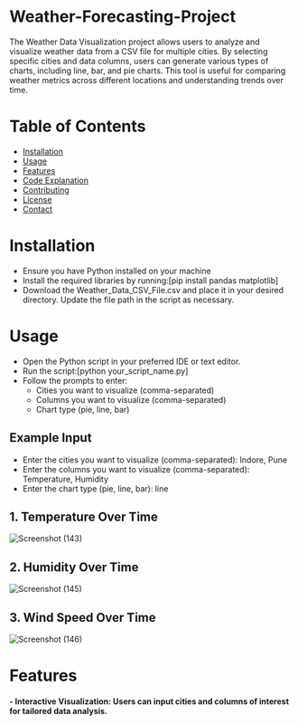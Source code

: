 # Weather-Forecasting-Project
The Weather Data Visualization project allows users to analyze and visualize weather data from a CSV file for multiple cities. By selecting specific cities and data columns, users can generate various types of charts, including line, bar, and pie charts. This tool is useful for comparing weather metrics across different locations and understanding trends over time.
# Table of Contents
  - [Installation](#Installation)
  - [Usage](#Usage)
  - [Features](#Features)
  - [Code Explanation](#CodeExplanation)
  - [Contributing](#Contributing)
  - [License](#License)
  - [Contact](#Contact)
# Installation
  - Ensure you have Python installed on your machine
  - Install the required libraries by running:[pip install pandas matplotlib]
  - Download the Weather_Data_CSV_File.csv and place it in your desired directory. Update the file path in the script as necessary.
# Usage
  - Open the Python script in your preferred IDE or text editor.
  - Run the script:[python your_script_name.py]
  - Follow the prompts to enter:
     - Cities you want to visualize (comma-separated)
     - Columns you want to visualize (comma-separated)
     - Chart type (pie, line, bar)
## Example Input
  - Enter the cities you want to visualize (comma-separated): Indore, Pune
  - Enter the columns you want to visualize (comma-separated): Temperature, Humidity
  - Enter the chart type (pie, line, bar): line
## 1. Temperature Over Time
![Screenshot (143)](https://github.com/user-attachments/assets/acfe543c-c9a3-4645-b630-e4576f826fd5)

## 2. Humidity Over Time
![Screenshot (145)](https://github.com/user-attachments/assets/c6e5f498-4d80-4413-925e-cc9fc5c9122e)

## 3. Wind Speed Over Time
![Screenshot (146)](https://github.com/user-attachments/assets/da2a8cc6-0451-47f6-bc07-e10ac40ae229)

# Features 
   #### - Interactive Visualization: Users can input cities and columns of interest for tailored data analysis.
